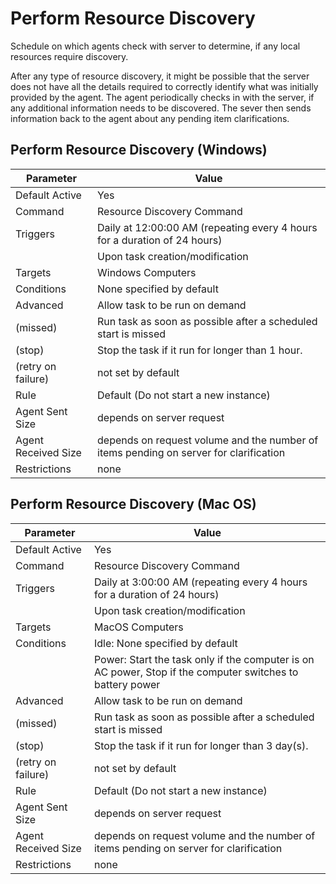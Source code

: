 [title]: # (Perform Resource Discovery)
[tags]: # (task)
[priority]: # (5)
# Perform Resource Discovery

Schedule on which agents check with server to determine, if any local resources require discovery.

After any type of resource discovery, it might be possible that the server does not have all the details required to correctly identify what was initially provided by the agent. The agent periodically checks in with the server, if any additional information needs to be discovered. The sever then sends information back to the agent about any pending item clarifications.

## Perform Resource Discovery (Windows)

| Parameter | Value |
| ----- | ----- |
| Default Active | Yes |
| Command | Resource Discovery Command |
| Triggers | Daily at 12:00:00 AM (repeating every 4 hours for a duration of 24 hours) |
| | Upon task creation/modification |
| Targets | Windows Computers |
| Conditions | None specified by default |
| Advanced | Allow task to be run on demand |
| (missed) | Run task as soon as possible after a scheduled start is missed |
| (stop) | Stop the task if it run for longer than 1 hour. |
| (retry on failure) | not set by default |
| Rule | Default (Do not start a new instance) |
| Agent Sent Size | depends on server request |
| Agent Received Size | depends on request volume and the number of items pending on server for clarification |
| Restrictions | none |

## Perform Resource Discovery (Mac OS)

| Parameter | Value |
| ----- | ----- |
| Default Active | Yes |
| Command | Resource Discovery Command |
| Triggers | Daily at 3:00:00 AM (repeating every 4 hours for a duration of 24 hours) |
| | Upon task creation/modification |
| Targets | MacOS Computers |
| Conditions | Idle: None specified by default |
| | Power: Start the task only if the computer is on AC power, Stop if the computer switches to battery power |
| Advanced | Allow task to be run on demand |
| (missed) | Run task as soon as possible after a scheduled start is missed |
| (stop) | Stop the task if it run for longer than 3 day(s). |
| (retry on failure) | not set by default |
| Rule | Default (Do not start a new instance) |
| Agent Sent Size | depends on server request |
| Agent Received Size | depends on request volume and the number of items pending on server for clarification |
| Restrictions | none |
